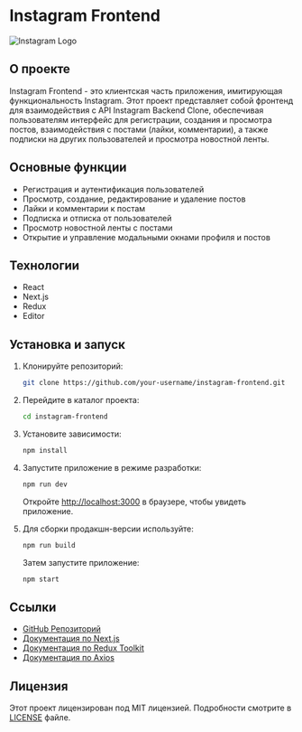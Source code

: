# Instagram Frontend

![Instagram Logo](https://upload.wikimedia.org/wikipedia/commons/a/a5/Instagram_icon.png)

## О проекте

Instagram Frontend - это клиентская часть приложения, имитирующая функциональность Instagram. Этот проект представляет собой фронтенд для взаимодействия с API Instagram Backend Clone, обеспечивая пользователям интерфейс для регистрации, создания и просмотра постов, взаимодействия с постами (лайки, комментарии), а также подписки на других пользователей и просмотра новостной ленты.

## Основные функции

- Регистрация и аутентификация пользователей
- Просмотр, создание, редактирование и удаление постов
- Лайки и комментарии к постам
- Подписка и отписка от пользователей
- Просмотр новостной ленты с постами
- Открытие и управление модальными окнами профиля и постов

## Технологии

- React
- Next.js
- Redux
- Editor



## Установка и запуск

1. Клонируйте репозиторий:

    ```bash
    git clone https://github.com/your-username/instagram-frontend.git
    ```

2. Перейдите в каталог проекта:

    ```bash
    cd instagram-frontend
    ```

3. Установите зависимости:

    ```bash
    npm install
    ```

4. Запустите приложение в режиме разработки:

    ```bash
    npm run dev
    ```

   Откройте [http://localhost:3000](http://localhost:3000) в браузере, чтобы увидеть приложение.

5. Для сборки продакшн-версии используйте:

    ```bash
    npm run build
    ```

   Затем запустите приложение:

    ```bash
    npm start
    ```

## Ссылки

- [GitHub Репозиторий](https://github.com/khafiz303/instagram_frontend.git)
- [Документация по Next.js](https://nextjs.org/docs)
- [Документация по Redux Toolkit](https://redux-toolkit.js.org/)
- [Документация по Axios](https://axios-http.com/docs/intro)

## Лицензия

Этот проект лицензирован под MIT лицензией. Подробности смотрите в [LICENSE](LICENSE) файле.

